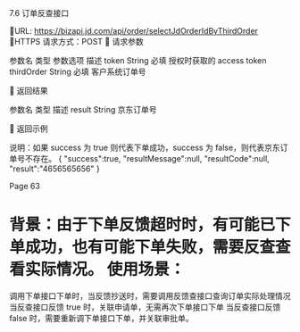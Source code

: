 7.6 订单反查接口

URL: https://bizapi.jd.com/api/order/selectJdOrderIdByThirdOrder
HTTPS 请求方式：POST
	请求参数

参数名	类型	参数选项	描述
token	String	必填	授权时获取的 access token
thirdOrder	String	必填	客户系统订单号

	返回结果

参数名		类型	描述
result	String	京东订单号

	返回示例

说明：如果 success 为 true 则代表下单成功，success 为 false，则代表京东订单号不存在。
{
"success":true, "resultMessage":null, "resultCode":null, "result":"4656565656"
}

Page 63
# 背景：由于下单反馈超时时，有可能已下单成功，也有可能下单失败，需要反查查看实际情况。 使用场景：
调用下单接口下单时，当反馈抄送时，需要调用反馈查接口查询订单实际处理情况 当反查接口反馈 true 时，关联申请单，无需再次下单接口下单
当反查接口反馈 false 时，需要重新调下单接口下单，并关联审批单。
